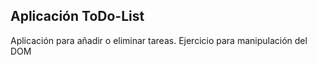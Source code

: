 ## Aplicación ToDo-List

Aplicación para añadir o eliminar tareas.
Ejercicio para manipulación del DOM